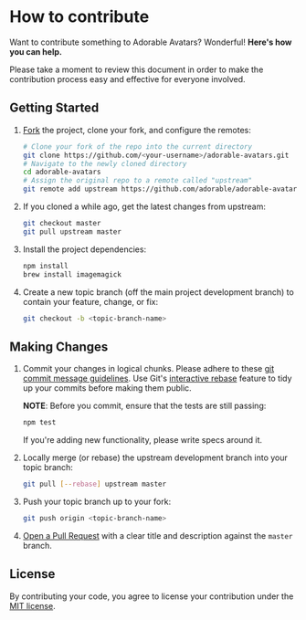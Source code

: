 # How to contribute

Want to contribute something to Adorable Avatars? Wonderful! __Here's how you can help.__

Please take a moment to review this document in order to make the contribution
process easy and effective for everyone involved.

## Getting Started

1. [Fork](http://help.github.com/fork-a-repo/) the project, clone your fork,
   and configure the remotes:

   ```bash
   # Clone your fork of the repo into the current directory
   git clone https://github.com/<your-username>/adorable-avatars.git
   # Navigate to the newly cloned directory
   cd adorable-avatars
   # Assign the original repo to a remote called "upstream"
   git remote add upstream https://github.com/adorable/adorable-avatars.git
   ```

2. If you cloned a while ago, get the latest changes from upstream:

   ```bash
   git checkout master
   git pull upstream master
   ```

3. Install the project dependencies:

   ```bash
   npm install
   brew install imagemagick
   ```

4. Create a new topic branch (off the main project development branch) to
   contain your feature, change, or fix:

   ```bash
   git checkout -b <topic-branch-name>
   ```

## Making Changes

1. Commit your changes in logical chunks. Please adhere to these [git commit
   message guidelines](http://tbaggery.com/2008/04/19/a-note-about-git-commit-messages.html).
   Use Git's [interactive rebase](https://help.github.com/articles/interactive-rebase)
   feature to tidy up your commits before making them public.

   __NOTE__: Before you commit, ensure that the tests are still passing:
   ```bash
   npm test
   ```

   If you're adding new functionality, please write specs around it.

2. Locally merge (or rebase) the upstream development branch into your topic branch:

   ```bash
   git pull [--rebase] upstream master
   ```

3. Push your topic branch up to your fork:

   ```bash
   git push origin <topic-branch-name>
   ```

4. [Open a Pull Request](https://help.github.com/articles/using-pull-requests/)
    with a clear title and description against the `master` branch.

## License

By contributing your code, you agree to license your contribution under the [MIT license](LICENSE).
